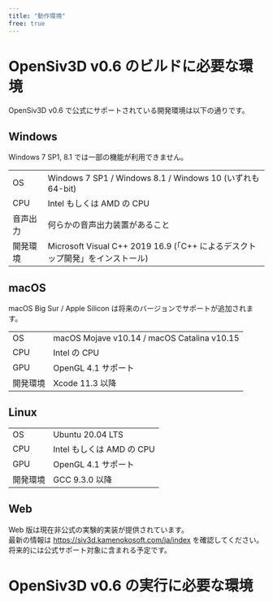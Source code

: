 ```yaml
---
title: "動作環境"
free: true
---
```


# OpenSiv3D v0.6 のビルドに必要な環境

OpenSiv3D v0.6 で公式にサポートされている開発環境は以下の通りです。

## Windows
Windows 7 SP1, 8.1 では一部の機能が利用できません。

|  |  |
|--|--|
| OS | Windows 7 SP1 / Windows 8.1 / Windows 10 (いずれも 64-bit) |
| CPU | Intel もしくは AMD の CPU |
| 音声出力 | 何らかの音声出力装置があること |
| 開発環境 | Microsoft Visual C++ 2019 16.9 (「C++ によるデスクトップ開発」をインストール) |

## macOS
macOS Big Sur / Apple Silicon は将来のバージョンでサポートが追加されます。

|  |  |
|--|--|
| OS | macOS Mojave v10.14 / macOS Catalina v10.15 |
| CPU | Intel の CPU |
| GPU | OpenGL 4.1 サポート |
| 開発環境 | Xcode 11.3 以降 |

## Linux

|  |  |
|--|--|
| OS | Ubuntu 20.04 LTS |
| CPU | Intel もしくは AMD の CPU |
| GPU | OpenGL 4.1 サポート |
| 開発環境 | GCC 9.3.0 以降 |

## Web
Web 版は現在非公式の実験的実装が提供されています。  
最新の情報は https://siv3d.kamenokosoft.com/ja/index を確認してください。  
将来的には公式サポート対象に含まれる予定です。

# OpenSiv3D v0.6 の実行に必要な環境

